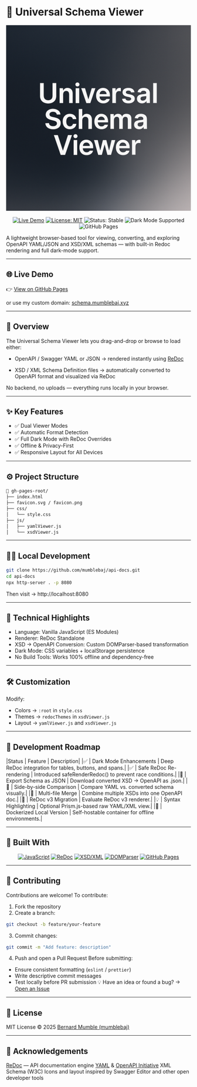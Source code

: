 # 🧾 Universal Schema Viewer
![Universal Schema Viewer Banner](./docs/banner.png)

<p align="center"> <a href="https://mumblebaj.github.io/api-docs/"><img src="https://img.shields.io/badge/Live-Demo-blue?style=for-the-badge&logo=githubpages" alt="Live Demo"></a> <a href="https://github.com/mumblebaj/api-docs/blob/main/LICENSE"><img src="https://img.shields.io/badge/License-MIT-green?style=for-the-badge" alt="License: MIT"></a> <img src="https://img.shields.io/badge/Status-Stable-brightgreen?style=for-the-badge" alt="Status: Stable"> <img src="https://img.shields.io/badge/Dark%20Mode-Fully%20Supported-555555?style=for-the-badge&logo=github" alt="Dark Mode Supported"> <img src="https://img.shields.io/badge/Deployed%20on-GitHub%20Pages-121013?style=for-the-badge&logo=githubpages" alt="GitHub Pages"> </p>

A lightweight browser-based tool for viewing, converting, and exploring OpenAPI YAML/JSON and XSD/XML schemas — with built-in Redoc rendering and full dark-mode support.

---

## 🌐 Live Demo

👉 [View on GitHub Pages](https://mumblebaj.github.io/api-docs/)

or use my custom domain: [schema.mumblebaj.xyz](https://schema.mumblebaj.xyz)

---

## 🧩 Overview

The Universal Schema Viewer lets you drag-and-drop or browse to load either:

- OpenAPI / Swagger YAML or JSON → rendered instantly using [ReDoc](https://github.com/Redocly/redoc)

- XSD / XML Schema Definition files → automatically converted to OpenAPI format and visualized via ReDoc

No backend, no uploads — everything runs locally in your browser.

---

## ✨ Key Features

- ✅ Dual Viewer Modes
- ✅ Automatic Format Detection
- ✅ Full Dark Mode with ReDoc Overrides
- ✅ Offline & Privacy-First
- ✅ Responsive Layout for All Devices

---

## ⚙️ Project Structure

```plaintext
📁 gh-pages-root/
├── index.html
├── favicon.svg / favicon.png
├── css/
│   └── style.css
├── js/
│   ├── yamlViewer.js
│   └── xsdViewer.js
```

---

## 🧑‍💻 Local Development
```bash
git clone https://github.com/mumblebaj/api-docs.git
cd api-docs
npx http-server . -p 8080
```
Then visit → http://localhost:8080

---

## 🧠 Technical Highlights

- Language: Vanilla JavaScript (ES Modules)
- Renderer: ReDoc Standalone
- XSD → OpenAPI Conversion: Custom DOMParser-based transformation
- Dark Mode: CSS variables + localStorage persistence
- No Build Tools: Works 100% offline and dependency-free

---

## 🛠️ Customization
Modify:
- Colors → `:root` in `style.css`
- Themes → `redocThemes` in `xsdViewer.js`
- Layout → `yamlViewer.js` and `xsdViewer.js`

---

## 🧭 Development Roadmap
|Status	| Feature	| Description|
|✅ |	Dark Mode Enhancements	| Deep ReDoc integration for tables, buttons, and spans.|
|✅ |	Safe ReDoc Re-rendering	| Introduced safeRenderRedoc() to prevent race conditions.|
|🔄 | Export Schema as JSON	| Download converted XSD → OpenAPI as .json.|
|🔄 | Side-by-side Comparison	| Compare YAML vs. converted schema visually.|
|🔄 | Multi-file Merge	| Combine multiple XSDs into one OpenAPI doc.|
|🧩 | ReDoc v3 Migration |	Evaluate ReDoc v3 renderer.|
|💡 | Syntax Highlighting |	Optional Prism.js-based raw YAML/XML view.|
|🧱 | Dockerized Local Version |	Self-hostable container for offline environments.|

---

## 🧰 Built With
<p align="center"> <a href="https://developer.mozilla.org/en-US/docs/Web/JavaScript"><img src="https://img.shields.io/badge/JavaScript-ES6+-F7DF1E?style=for-the-badge&logo=javascript&logoColor=black" alt="JavaScript"></a> <a href="https://redocly.com/"><img src="https://img.shields.io/badge/ReDoc-OpenAPI%20Renderer-E34F26?style=for-the-badge&logo=redocly&logoColor=white" alt="ReDoc"></a> <a href="https://www.w3.org/XML/Schema"><img src="https://img.shields.io/badge/W3C-XML%20Schema-blue?style=for-the-badge&logo=w3c&logoColor=white" alt="XSD/XML"></a> <a href="https://developer.mozilla.org/en-US/docs/Web/API/DOMParser"><img src="https://img.shields.io/badge/DOMParser-Built--in%20Browser%20API-orange?style=for-the-badge&logo=firefoxbrowser&logoColor=white" alt="DOMParser"></a> <a href="https://pages.github.com/"><img src="https://img.shields.io/badge/Hosted%20on-GitHub%20Pages-181717?style=for-the-badge&logo=githubpages&logoColor=white" alt="GitHub Pages"></a> </p>

---

## 🤝 Contributing

Contributions are welcome!
To contribute:
1. Fork the repository
2. Create a branch:
```bash
git checkout -b feature/your-feature
```
3. Commit changes:
```bash
git commit -m "Add feature: description"
```
4. Push and open a Pull Request
Before submitting:
- Ensure consistent formatting (`eslint` / `prettier`)
- Write descriptive commit messages
- Test locally before PR submission
💡 Have an idea or found a bug?
→ [Open an Issue](https://github.com/mumblebaj/api-docs/issues)

---

## 📄 License
MIT License © 2025 [Bernard Mumble (mumblebaj)](https://github.com/mumblebaj)

---

## 💬 Acknowledgements
[ReDoc](https://github.com/Redocly/redoc) — API documentation engine
[YAML](https://yaml.org/) & [OpenAPI Initiative](https://www.openapis.org/)
XML Schema (W3C)
Icons and layout inspired by Swagger Editor and other open developer tools